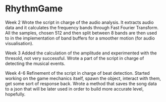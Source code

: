# RhythmGame
Week 2
Wrote the script in charge of the audio analysis. It extracts audio data and it calculates the frequency bands through Fast Fourier Transform. All the samples, chosen 512 and then split between 8 bands are then used to in the implementation of band buffers for a smoother motion (for audio visualisation).

Week 3
Added the calculation of the amplitude and experimented with the thresold, not very successful. Wrote a part of the script in charge of detecting the musical events.

Week 4-6
Refinement of the script in charge of beat detection. Started working on the game mechanics itself, spawn the object, interact with them, get some sort of response back. Wrote a method that saves the song data to a json that will be later used in order to build more accurate level, hopefully.  
